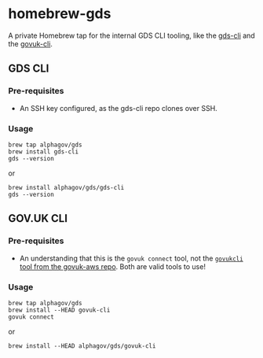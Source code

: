 homebrew-gds
============

A private Homebrew tap for the internal GDS CLI tooling, like the [gds-cli](https://github.com/alphagov/gds-cli) and the [govuk-cli](https://github.com/alphagov/govuk-cli).

## GDS CLI

### Pre-requisites

- An SSH key configured, as the gds-cli repo clones over SSH.

### Usage

```
brew tap alphagov/gds
brew install gds-cli
gds --version
```

or

```
brew install alphagov/gds/gds-cli
gds --version
```

## GOV.UK CLI

### Pre-requisites

- An understanding that this is the `govuk connect` tool, not the [`govukcli` tool from the govuk-aws repo](https://docs.publishing.service.gov.uk/manual/howto-ssh-to-machines-in-aws.html). Both are valid tools to use!

### Usage

```
brew tap alphagov/gds
brew install --HEAD govuk-cli
govuk connect
```

or

```
brew install --HEAD alphagov/gds/govuk-cli
```
